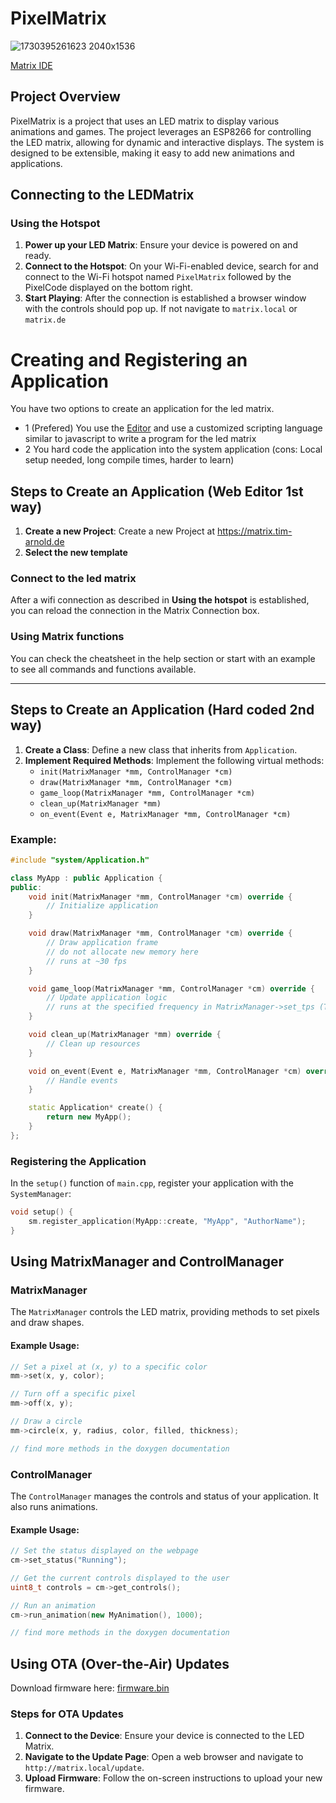 # PixelMatrix

![1730395261623 2040x1536](https://github.com/user-attachments/assets/baf4c97d-f4ce-478e-8573-d94cbe39a0a4)

 [Matrix IDE](https://matrix.tim-arnold.de)


## Project Overview
PixelMatrix is a project that uses an LED matrix to display various animations and games. The project leverages an ESP8266 for controlling the LED matrix, allowing for dynamic and interactive displays. The system is designed to be extensible, making it easy to add new animations and applications.

## Connecting to the LEDMatrix

### Using the Hotspot
1. **Power up your LED Matrix**: Ensure your device is powered on and ready.
2. **Connect to the Hotspot**: On your Wi-Fi-enabled device, search for and connect to the Wi-Fi hotspot named `PixelMatrix` followed by the PixelCode displayed on the bottom right.
3. **Start Playing**: After the connection is established a browser window with the controls should pop up. If not navigate to `matrix.local` or `matrix.de`

# Creating and Registering an Application

You have two options to create an application for the led matrix.
- 1 (Prefered) You use the [Editor](https://matrix.tim-arnold.de) and use a customized scripting language similar to javascript to write a program for the led matrix
- 2 You hard code the application into the system application (cons: Local setup needed, long compile times, harder to learn)

## Steps to Create an Application (Web Editor 1st way)
1. **Create a new Project**: Create a new Project at https://matrix.tim-arnold.de
2. **Select the new template**


### Connect to the led matrix
After a wifi connection as described in **Using the hotspot** is established, you can reload the connection in the Matrix Connection box.

### Using Matrix functions
You can check the cheatsheet in the help section or start with an example to see all commands and functions available.

***

## Steps to Create an Application (Hard coded 2nd way)
1. **Create a Class**: Define a new class that inherits from `Application`.
2. **Implement Required Methods**: Implement the following virtual methods:
   - `init(MatrixManager *mm, ControlManager *cm)`
   - `draw(MatrixManager *mm, ControlManager *cm)`
   - `game_loop(MatrixManager *mm, ControlManager *cm)`
   - `clean_up(MatrixManager *mm)`
   - `on_event(Event e, MatrixManager *mm, ControlManager *cm)`

### Example:
```c++
#include "system/Application.h"

class MyApp : public Application {
public:
    void init(MatrixManager *mm, ControlManager *cm) override {
        // Initialize application
    }

    void draw(MatrixManager *mm, ControlManager *cm) override {
        // Draw application frame
        // do not allocate new memory here
        // runs at ~30 fps
    }

    void game_loop(MatrixManager *mm, ControlManager *cm) override {
        // Update application logic
        // runs at the specified frequency in MatrixManager->set_tps (Ticks per Second)
    }

    void clean_up(MatrixManager *mm) override {
        // Clean up resources
    }

    void on_event(Event e, MatrixManager *mm, ControlManager *cm) override {
        // Handle events
    }

    static Application* create() {
        return new MyApp();
    }
};
```

### Registering the Application
In the `setup()` function of `main.cpp`, register your application with the `SystemManager`:
```c++
void setup() {
    sm.register_application(MyApp::create, "MyApp", "AuthorName");
}
```

## Using MatrixManager and ControlManager

### MatrixManager
The `MatrixManager` controls the LED matrix, providing methods to set pixels and draw shapes.

#### Example Usage:
```c++
// Set a pixel at (x, y) to a specific color
mm->set(x, y, color);

// Turn off a specific pixel
mm->off(x, y);

// Draw a circle
mm->circle(x, y, radius, color, filled, thickness);

// find more methods in the doxygen documentation
```

### ControlManager
The `ControlManager` manages the controls and status of your application. It also runs animations.

#### Example Usage:
```c++
// Set the status displayed on the webpage
cm->set_status("Running");

// Get the current controls displayed to the user
uint8_t controls = cm->get_controls();

// Run an animation
cm->run_animation(new MyAnimation(), 1000);

// find more methods in the doxygen documentation
```

## Using OTA (Over-the-Air) Updates

Download firmware here: [firmware.bin](https://github.com/WRI-Obernburg/PixelMatrix/releases)

### Steps for OTA Updates
1. **Connect to the Device**: Ensure your device is connected to the LED Matrix.
2. **Navigate to the Update Page**: Open a web browser and navigate to `http://matrix.local/update`.
3. **Upload Firmware**: Follow the on-screen instructions to upload your new firmware.

